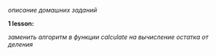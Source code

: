 *описание домашних заданий*

**1 lesson:**

*заменить алгоритм в функции calculate на вычисление остатка от деления*